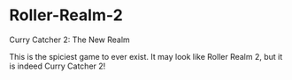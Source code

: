 # Roller-Realm-2
Curry Catcher 2: The New Realm

This is the spiciest game to ever exist. It may look like Roller Realm 2, but it is indeed Curry Catcher 2!
